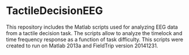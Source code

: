 # TactileDecisionEEG

This repository includes the Matlab scripts used for analyzing EEG data from a tactile decision task. The scripts allow to analyze the timelock and time frequency response as a function of task difficulty. This scripts were created to run on Matlab 2013a and FieldTrip version 20141231.
